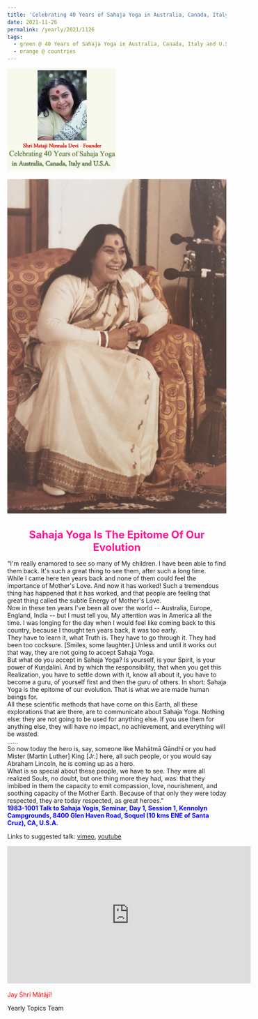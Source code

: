 ```yaml
---
title: 'Celebrating 40 Years of Sahaja Yoga in Australia, Canada, Italy and U.S.A. and its Culture, Post 42'
date: 2021-11-26
permalink: /yearly/2021/1126
tags:
  - green @ 40 Years of Sahaja Yoga in Australia, Canada, Italy and U.S.A. and its Culture
  - orange @ countries
---
```


<div style="text-align: left"><img src="/images/Celebrating40YearsSahajaYoga.png" width="250" /></div><br>

<div style="text-align: center"><img src="/images/image848_Karan_Khurana_Collection.png" /></div>

<br>
<p style="color:DeepPink; text-align:center">
<font size="+2"><b>Sahaja Yoga Is The Epitome Of Our Evolution</b><br></font>
</p>

<p>
"I'm really enamored to see so many of My children. I have been able to find them back. It's such a great thing to see them, after such a long time.<br>
While I came here ten years back and none of them could feel the importance of Mother's Love. And now it has worked! Such a tremendous thing has happened that it has worked, and that people are feeling that great thing called the subtle Energy of Mother's Love.<br>
Now in these ten years I've been all over the world -- Australia, Europe, England, India -- but I must tell you, My attention was in America all the time. I was longing for the day when I would feel like coming back to this country, because I thought ten years back, it was too early.<br> 
They have to learn it, what Truth is. They have to go through it. They had been too cocksure. [Smiles, some laughter.] Unless and until it works out that way, they are not going to accept Sahaja Yoga.<br>
But what do you accept in Sahaja Yoga? Is yourself, is your Spirit, is your power of Kuṇḍalinī. And by which the responsibility, that when you get this Realization, you have to settle down with it, know all about it, you have to become a guru, of yourself first and then the guru of others. In short: Sahaja Yoga is the epitome of our evolution. That is what we are made human beings for.<br>
All these scientific methods that have come on this Earth, all these explorations that are there, are to communicate about Sahaja Yoga. Nothing else: they are not going to be used for anything else. If you use them for anything else, they will have no impact, no achievement, and everything will be wasted.<br>
......<br>
So now today the hero is, say, someone like Mahātmā Gāndhī or you had Mister [Martin Luther] King [Jr.] here, all such people, or you would say Abraham Lincoln, he is coming up as a hero.<br>
What is so special about these people, we have to see. They were all realized Souls, no doubt, but one thing more they had, was: that they imbibed in them the capacity to emit compassion, love, nourishment, and soothing capacity of the Mother Earth. Because of that only they were today respected, they are today respected, as great heroes."<br>
<font color="blue"><b>1983-1001 Talk to Sahaja Yogis, Seminar, Day 1, Session 1, Kennolyn Campgrounds, 8400 Glen Haven Road, Soquel (10 kms ENE of Santa Cruz), CA, U.S.A.</b></font><br>
</p>

Links to suggested talk: <a href="https://vimeo.com/311948554"> vimeo</a>, <a href="https://www.youtube.com/watch?v=kWChhncz6b8"> youtube</a><br>

<iframe width="560" height="315" src="https://www.youtube.com/embed/kWChhncz6b8" title="YouTube video player" frameborder="0" allow="accelerometer; autoplay; clipboard-write; encrypted-media; gyroscope; picture-in-picture" allowfullscreen></iframe>

<p style="color:red;">Jay Śhrī Mātājī!<br></p>

Yearly Topics Team